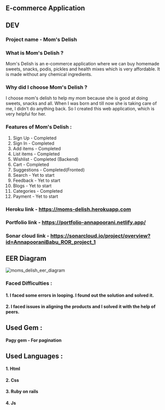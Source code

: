 ## E-commerce Application
## DEV
### Project name - Mom's Delish

### What is Mom's Delish ?
   <p> Mom's Delish is an e-commerce application where we can buy homemade sweets, snacks, podis, pickles and health mixes which is very affordable. It is made without any chemical ingredients. </p>
   
### Why did I choose Mom's Delish ?
   <p>  I choose mom's delish to help my mom because she is good at doing sweets, snacks and all. When I was born and till now she is taking care of me, I didn't do anything back. So I created this web application, which is very helpful for her.</p>
  
### Features of Mom's Delish :

  1. Sign Up      -        Completed 
  2. Sign In      -        Completed
  3. Add items    -        Completed
  4. List items   -        Completed
  5. Wishlist     -        Completed (Backend)
  6. Cart         -        Completed
  7. Suggestions  -        Completed(Fronted)
  8. Search       -        Yet to start
  9. Feedback     -        Yet to start
  10. Blogs       -        Yet to start
  11. Categories  -        Completed
  12. Payment     -        Yet to start
     
### Heroku link - https://moms-delish.herokuapp.com
### Portfolio link - https://portfolio-annapoorani.netlify.app/ 
### Sonar cloud link - https://sonarcloud.io/project/overview?id=AnnapooraniBabu_ROR_project_1
## EER Diagram
![moms_delish_eer_diagram](https://user-images.githubusercontent.com/93571073/186054679-454d3c77-0523-421e-be34-238069fbea5e.png)
### Faced Difficulties :
#### 1. I faced some errors in looping. I found out the solution and solved it.
#### 2. I faced issues in aligning the products and I solved it with the help of peers.

## Used Gem :
#### Pagy gem  -  For pagination

## Used Languages :

#### 1. Html
#### 2. Css
#### 3. Ruby on rails
#### 4. Js

